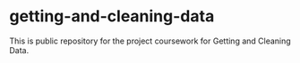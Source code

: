 getting-and-cleaning-data
=========================

This is public repository for the project coursework for Getting and Cleaning Data.
